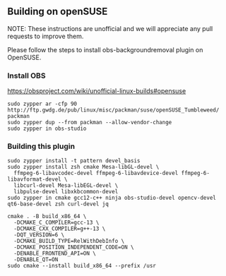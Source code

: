 ## Building on openSUSE

NOTE: These instructions are unofficial and we will appreciate any pull requests to improve them.

Please follow the steps to install obs-backgroundremoval plugin on OpenSUSE.

### Install OBS

https://obsproject.com/wiki/unofficial-linux-builds#opensuse

```
sudo zypper ar -cfp 90 http://ftp.gwdg.de/pub/linux/misc/packman/suse/openSUSE_Tumbleweed/ packman
sudo zypper dup --from packman --allow-vendor-change
sudo zypper in obs-studio
```

### Building this plugin

```
sudo zypper install -t pattern devel_basis
sudo zypper install zsh cmake Mesa-libGL-devel \
  ffmpeg-6-libavcodec-devel ffmpeg-6-libavdevice-devel ffmpeg-6-libavformat-devel \
  libcurl-devel Mesa-libEGL-devel \
  libpulse-devel libxkbcommon-devel
sudo zypper in cmake gcc12-c++ ninja obs-studio-devel opencv-devel qt6-base-devel zsh curl-devel jq

cmake . -B build_x86_64 \
  -DCMAKE_C_COMPILER=gcc-13 \
  -DCMAKE_CXX_COMPILER=g++-13 \
  -DQT_VERSION=6 \
  -DCMAKE_BUILD_TYPE=RelWithDebInfo \
  -DCMAKE_POSITION_INDEPENDENT_CODE=ON \
  -DENABLE_FRONTEND_API=ON \
  -DENABLE_QT=ON
sudo cmake --install build_x86_64 --prefix /usr
```

